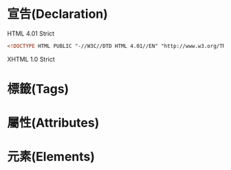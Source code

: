 # 宣告\(Declaration\)

HTML 4.01 Strict

```html
<!DOCTYPE HTML PUBLIC "-//W3C//DTD HTML 4.01//EN" "http://www.w3.org/TR/html4/strict.dtd">
```

XHTML 1.0 Strict



# 標籤\(Tags\)

# 屬性\(Attributes\)

# 元素\(Elements\)




